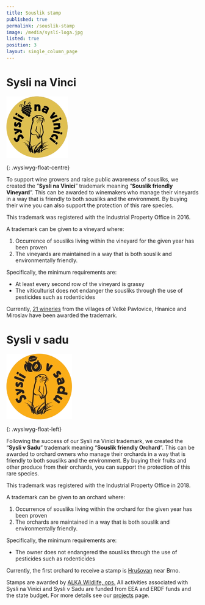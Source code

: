 ```yaml
---
title: Souslik stamp
published: true
permalink: /souslik-stamp
image: /media/syslí-loga.jpg
listed: true
position: 3
layout: single_column_page
---
```

# Sysli na Vinci

![](/media/logo_syslinavinici_zc_m-cutout.png)

{: .wysiwyg-float-centre}

<div class="clearfix"></div>

To support wine growers and raise public awareness of sousliks, we created the “**Sysli na Vinici**” trademark meaning “**Souslik friendly Vineyard**”. This can be awarded to winemakers who manage their vineyards in a way that is friendly to both sousliks and the environment. By buying their wine you can also support the protection of this rare species. 

This trademark was registered with the Industrial Property Office in 2016. 

A trademark can be given to a vineyard where:

1. Occurrence of sousliks living within the vineyard for the given year has been proven
2. The vineyards are maintained in a way that is both souslik and environmentally friendly.

Specifically, the minimum requirements are: 

* At least every second row of the vineyard is grassy
* The viticulturist does not endanger the sousliks through the use of pesticides such as rodenticides

Currently, [21 wineries](/souslik-stamp/our-wineries) from the villages of Velké Pavlovice, Hnanice and Miroslav have been awarded the trademark.

# Sysli v sadu

![](/media/sysli-v-sadu_200-cutout.png)

{: .wysiwyg-float-left} 

<div class="clearfix"></div>

Following the success of our Sysli na Vinici trademark, we created the “**Sysli v Sadu**” trademark meaning “**Souslik friendly Orchard**”. This can be awarded to orchard owners who manage their orchards in a way that is friendly to both sousliks and the environment. By buying their fruits and other produce from their orchards, you can support the protection of this rare species. 

This trademark was registered with the Industrial Property Office in 2018.

A trademark can be given to an orchard where:

1. Occurrence of sousliks living within the orchard for the given year has been proven
2. The orchards are maintained in a way that is both souslik and environmentally friendly. 

Specifically, the minimum requirements are: 

* The owner does not endangered the sousliks through the use of pesticides such as rodenticides

Currently, the first orchard to receive a stamp is [Hrušovan](/souslik-stamp/our-orchards) near Brno. 

Stamps are awarded by [ALKA Wildlife, ops.](https://www.alkawildlife.eu) All activities associated with Sysli na Vinici and Sysli v Sadu are funded from EEA and ERDF funds and the state budget. For more details see our [projects](/projects) page.
